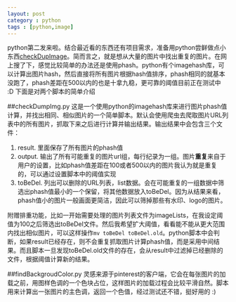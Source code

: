 ```yaml
---
layout: post
category : python
tags : [python,image]
---
```

python第二发来啦。结合最近看的东西还有项目需求，准备用python尝鲜做点小东西[checkDupImage](https://github.com/rockiee281/checkDupImg)。简而言之，就是想从大量的图片中找出重复的图片。在网上搜了下，感觉比较简单的办法还是使用phash。python有个imagehash库，可以计算出图片hash，然后直接将所有图片根据hash值排序，phash相同的就基本没跑了，phash差距在500以内的也是十拿九稳，更可靠的阈值目前正在测试中 :D 下面是对两个脚本的简单介绍

##checkDumpImg.py
这是一个使用python的imagehash库来进行图片phash值计算，并找出相同、相似图片的一个简单脚本。默认会使用爬虫去爬取图片URL列表中的所有图片，抓取下来之后进行计算并输出结果。输出结果中会包含三个文件：    
1. result. 里面保存了所有图片的phash值
2. output. 输出了所有可能重复的图片url组，每行纪录为一组。图片<b>重复</b>来自于用户的设置，比如phash值差距在100或者500以内的图片我认为就是重复的，可以通过设置脚本中的阈值实现
3. toBeDel. 列出可以删除的URL列表，list数据。会在可能重复的一组数据中筛选出phash值最小的一个保留，将其他数据放入toBeDel。因为从结果来看，phash值小的图片一般画面更简洁，因此可以筛掉那些有水印、logo的图片。

附赠排重功能，比如一开始需要处理的图片列表文件为imageLists，在我设定阈值为100之后筛选出toBeDel文件。然后我希望扩大阈值，看看能不能从更大范围内找出相似图片，可以这样操作`mv toBeDel toBeDel.old`。python脚本中会判断，如果result已经存在，则不会重复抓取图片计算phash值，而是采用中间结果。而且脚本一旦发现toBeDel.old文件的存在，会从result中过滤掉已经删除的文件，根据阈值计算新的结果。

##findBackgroudColor.py
灵感来源于pinterest的客户端，它会在每张图片的加载之前，用图样色调的一个色块占位，这样图片的加载过程会比较平滑自然。脚本用来计算出一张图片的主色调，返回一个色值，经过测试还不错，挺好用的 :)
